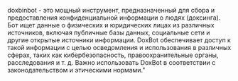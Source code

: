 doxbinbot - это мощный инструмент, предназначенный для сбора и предоставления конфиденциальной информации о людях (доксинга). Бот ищет данные о физических и юридических лицах из различных источников, включая публичные базы данных, социальные сети и другие открытые источники информации. DoxBot обеспечивает доступ к такой информации с целью осведомления и использования в различных сферах, таких как кибербезопасность, правоохранительные органы, расследования и т. д. Важно использовать DoxBot в соответствии с законодательством и этическими нормами."
